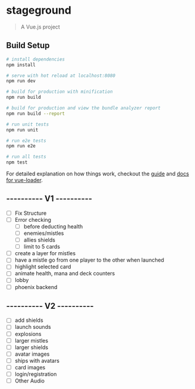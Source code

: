 # stageground

> A Vue.js project

## Build Setup

``` bash
# install dependencies
npm install

# serve with hot reload at localhost:8080
npm run dev

# build for production with minification
npm run build

# build for production and view the bundle analyzer report
npm run build --report

# run unit tests
npm run unit

# run e2e tests
npm run e2e

# run all tests
npm test
```

For detailed explanation on how things work, checkout the [guide](http://vuejs-templates.github.io/webpack/) and [docs for vue-loader](http://vuejs.github.io/vue-loader).

## ---------- V1 ----------
- [ ] Fix Structure
- [ ] Error checking
    - [ ] before deducting health
    - [ ] enemies/mistles
    - [ ] allies shields
    - [ ] limit to 5 cards
- [ ] create a layer for mistles
- [ ] have a mistle go from one player to the other when launched
- [ ] highlight selected card
- [ ] animate health, mana and deck counters
- [ ] lobby
- [ ] phoenix backend

## ---------- V2 ----------
- [ ] add shields
- [ ] launch sounds
- [ ] explosions
- [ ] larger mistles
- [ ] larger shields
- [ ] avatar images
- [ ] ships with avatars
- [ ] card images
- [ ] login/registration
- [ ] Other Audio
